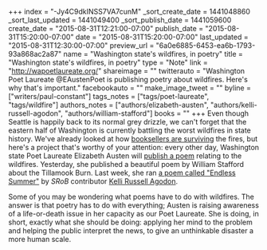 +++
index = "-Jy4C9dkINSS7VA7cunM"
_sort_create_date = 1441048860
_sort_last_updated = 1441049400
_sort_publish_date = 1441059600
create_date = "2015-08-31T12:21:00-07:00"
publish_date = "2015-08-31T15:20:00-07:00"
date = "2015-08-31T15:20:00-07:00"
last_updated = "2015-08-31T12:30:00-07:00"
preview_url = "6a0e6885-6453-ea6b-1793-93a868ac2a87"
name = "Washington state's wildfires, in poetry"
title = "Washington state's wildfires, in poetry"
type = "Note"
link = "http://wapoetlaureate.org/"
shareimage = ""
twitterauto = "Washington Poet Laureate @EAustenPoet is publishing poetry about wildfires. Here's why that's important."
facebookauto = ""
make_image_tweet = ""
byline = ["writers/paul-constant"]
tags_notes = ["tags/poet-laureate", "tags/wildfire"]
authors_notes = ["authors/elizabeth-austen", "authors/kelli-russell-agodon", "authors/william-stafford"]
books = ""
+++
Even though Seattle is happily back to its normal grey drizzle, we can't forget that the eastern half of Washington is currently battling the worst wildfires in state history. We've already looked at how [booksellers are surviving](http://seattlereviewofbooks.com/notes/2015/08/28/washington-bookstores-survive-wildfires/) the fires, but here's a project that's worthy of your attention: every other day, Washington state Poet Laureate Elizabeth Austen will [publish a poem](http://wapoetlaureate.org/) relating to the wildfires. Yesterday, she published a beautiful poem by William Stafford about the Tillamook Burn. Last week, she ran [a poem called "Endless Summer"](http://wapoetlaureate.org/2015/08/28/endless-summer-by-kelli-russell-agodon/) by *SRoB* contributor [Kelli Russell Agodon](http://seattlereviewofbooks.com/writers/kelli-russell-agodon/).

Some of you may be wondering what poems have to do with wildfires. The answer is that poetry has to do with everything; Austen is raising awareness of a life-or-death issue in her capacity as our Poet Laureate. She is doing, in short, exactly what she should be doing: applying her mind to the problem and helping the public interpret the news, to give an unthinkable disaster a more human scale.